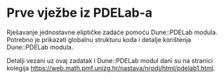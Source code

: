 # Prve vježbe iz PDELab-a

Rješavanje jednostavne eliptičke zadaće pomoću Dune::PDELab
modula. Potrebno je prikazati globalnu strukturu koda i detalje korištenja
Dune::PDELab modula.

Detalji vezani uz ovaj zadatak i Dune::PDELab modul dani su na stranici
kolegija https://web.math.pmf.unizg.hr/nastava/nrpdj/html/pdelab1.html.

